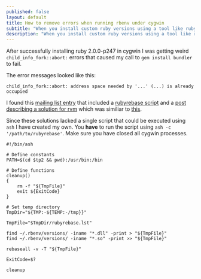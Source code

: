 ```yaml
---
published: false
layout: default
title: How to remove errors when running rbenv under cygwin
subtitle: "When you install custom ruby versions using a tool like ruby-build you might run into some *remap* problems."
description: "When you install custom ruby versions using a tool like ruby-build you might run into some remap problems."
---
```


After successfully installing ruby 2.0.0-p247 in cygwin I was getting weird `child_info_fork::abort:` errors that caused my call to `gem install bundler` to fail.

The error messages looked like this:

	child_info_fork::abort: address space needed by '...' (...) is already occupied

I found this [mailing list entry](http://www.cygwin.com/ml/cygwin/2012-02/msg00701.html) that included a [rubyrebase script](http://www.cygwin.com/ml/cygwin/2012-02/txt00030.txt) and a [post describing a solution for rvm](http://gsjhywel.swan.ac.uk/?p=12) which was similiar to [this](http://ficial.wordpress.com/2011/07/06/cygwin-and-rails-unable-to-remap-to-same-address-as-parent-died-waiting-for-dll-loading-errno-11/).

Since these solutions lacked a single script that could be executed using `ash` I have created my own. You **have** to run the script using `ash -c '/path/to/rubyrebase'`. Make sure you have closed all cygwin processes.

	#!/bin/ash

    # Define constants
    PATH=$(cd $tp2 && pwd):/usr/bin:/bin
    
    # Define functions
    cleanup()
    {
        rm -f "${TmpFile}"
        exit ${ExitCode}
    }
    
    # Set temp directory
    TmpDir="${TMP:-${TEMP:-/tmp}}"
    
    TmpFile="$TmpDir/rubyrebase.lst"
    
    find ~/.rbenv/versions/ -iname "*.dll" -print > "${TmpFile}"
    find ~/.rbenv/versions/ -iname "*.so" -print >> "${TmpFile}"
    
    rebaseall -v -T "${TmpFile}"
    
    ExitCode=$?
    
    cleanup
  
